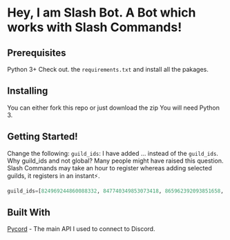 # Hey, I am Slash Bot. A Bot which works with Slash Commands!

## Prerequisites

Python 3+
Check out. the `requirements.txt` and install all the pakages.

## Installing

You can either fork this repo or just download the zip
You will need Python 3.

## Getting Started!

Change the following:
`guild_ids`: I have added ... instead of the `guild_ids`. Why guild_ids and not global? Many people might have raised this question. Slash Commands may take an hour to register whereas adding selected guilds, it registers in an instant⚡.

```python
guild_ids=[824969244860088332, 847740349853073418, 865962392093851658, 896457384552202312, 918802666790993951]
```

## Built With

[Pycord](https://github.com/Pycord-Development/pycord) - The main API I used to connect to Discord.